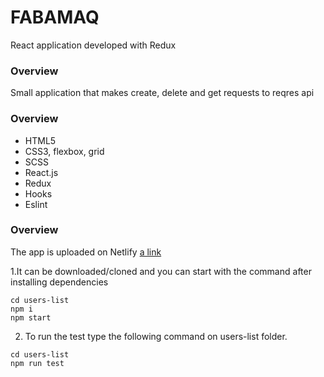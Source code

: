 # FABAMAQ 

React application developed with Redux

### Overview
Small application that makes create, delete and get requests to reqres api



### Overview
- HTML5    
- CSS3, flexbox, grid
- SCSS
- React.js
- Redux
- Hooks
- Eslint

### Overview

The app is uploaded on Netlify [a link](https://youthful-lalande-b8e4c1.netlify.app/)

1.It can be downloaded/cloned and you can start with the command after installing dependencies 
``` 
cd users-list
npm i
npm start
 ```

2. To run the test type the following command on users-list folder.
 ``` 
cd users-list
npm run test
 ```
